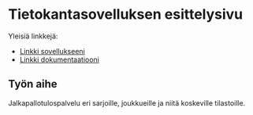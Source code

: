 # Tietokantasovelluksen esittelysivu

Yleisiä linkkejä:

* [Linkki sovellukseeni](https://vaisanem.users.cs.helsinki.fi/jtulospalvelu)
* [Linkki dokumentaatiooni](https://github.com/vaisanem/Jalkapallotulospalvelu/tree/master/doc/dokumentaatio.pdf)

## Työn aihe

Jalkapallotulospalvelu eri sarjoille, joukkueille ja niitä koskeville tilastoille.
